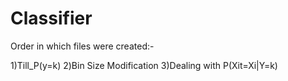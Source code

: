 # Classifier
Order in which files were created:-

1)Till_P(y=k) 
2)Bin Size Modification
3)Dealing with P(Xit=Xi|Y=k)

